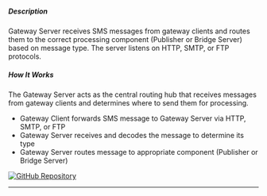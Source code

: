 ##### Description

Gateway Server receives SMS messages from gateway clients and routes them to the correct processing component (Publisher or Bridge Server) based on message type. The server listens on HTTP, SMTP, or FTP protocols.

##### How It Works

The Gateway Server acts as the central routing hub that receives messages from gateway clients and determines where to send them for processing.

- Gateway Client forwards SMS message to Gateway Server via HTTP, SMTP, or FTP
- Gateway Server receives and decodes the message to determine its type
- Gateway Server routes message to appropriate component (Publisher or Bridge Server)

[![GitHub Repository](https://img.shields.io/badge/🖥️_Server-Repository-darkblue?style=for-the-badge&logo=github)](https://github.com/smswithoutborders/RelaySMS-Gateway-Server)

---
